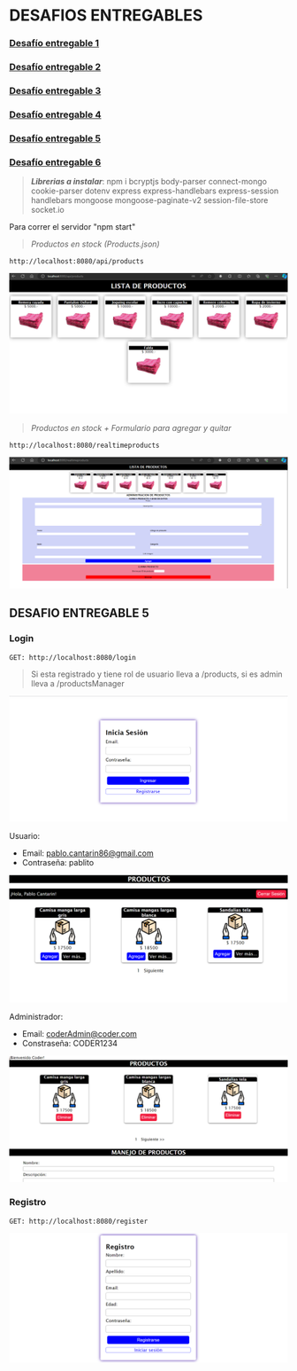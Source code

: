 # DESAFIOS ENTREGABLES

### [Desafío entregable 1](https://github.com/Pablocan86/desafios_entregables_Cantarin_Backend/tree/main/primer_desafio_entregable)

### [Desafío entregable 2](https://github.com/Pablocan86/desafios_entregables_Cantarin_Backend/tree/main/segundo_desafio_entregable)

### [Desafío entregable 3](https://github.com/Pablocan86/desafios_entregables_Cantarin_Backend/tree/main/tercer_desafio_entregable)

### [Desafío entregable 4](https://github.com/Pablocan86/desafios_entregables_Cantarin_Backend/tree/main/cuarto_desafio_entregable/src)

### [Desafío entregable 5](https://github.com/Pablocan86/desafios_entregables_Cantarin_Backend/tree/main/quinto_desafio_entregable/src)

### [Desafío entregable 6](https://github.com/Pablocan86/desafios_entregables_Cantarin_Backend/tree/main/quinto_desafio_entregable/src)

> **_Librerias a instalar_**: npm i bcryptjs body-parser connect-mongo cookie-parser dotenv express express-handlebars express-session handlebars mongoose mongoose-paginate-v2 session-file-store socket.io

Para correr el servidor "npm start"

> _Productos en stock (Products.json)_

```
http://localhost:8080/api/products
```

![alt text](image.png)

> _Productos en stock + Formulario para agregar y quitar_

```
http://localhost:8080/realtimeproducts
```

![alt text](image-1.png)

## DESAFIO ENTREGABLE 5

### Login

```
GET: http://localhost:8080/login
```

> Si esta registrado y tiene rol de usuario lleva a /products, si es admin lleva a /productsManager

![alt text](image-2.png)

Usuario:

- Email: pablo.cantarin86@gmail.com
- Contraseña: pablito

![alt text](image-4.png)

Administrador:

- Email: coderAdmin@coder.com
- Constraseña: CODER1234

![alt text](image-5.png)

### Registro

```
GET: http://localhost:8080/register
```

![alt text](image-3.png)
